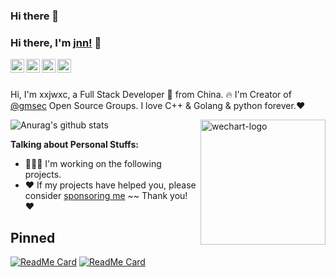 ### Hi there 👋

### Hi there, I'm [jnn!](http://my.csdn.net/xie1xiao1jun) 👋

<a href="mailto:gmsecnn@gmail.com">
  <img align="left" alt="jnn's Email | Email" width="22px" src="https://cdn.jsdelivr.net/npm/simple-icons@3.1.0/icons/minutemailer.svg" />
</a>
<a href="tencent://message/?uin=346944475">
  <img align="left" alt="jnn's qq" width="22px" src="https://cdn.jsdelivr.net/npm/simple-icons@3.1.0/icons/tencentqq.svg" />
<a href="https://t.me/xxjwxc">
  <img align="left" alt="jnn's Telegram" width="22px" src="https://cdn.jsdelivr.net/npm/simple-icons@v3/icons/telegram.svg" />
</a>

<a href="https://t.me/xxjwxc">
  <img align="left" alt="jnn's Telegram" width="22px" src="https://cdn.jsdelivr.net/npm/simple-icons@3.1.0/icons/wechat.svg" />
</a>

<br/>
<br/>

Hi, I'm xxjwxc, a Full Stack Developer 🚀 from China. 🔥 I'm Creator of [@gmsec](https://github.com/gmsec) Open Source Groups. I love C++ & Golang & python forever.❤️ 

<a href="weixin://dl/business/?ticket=jnpher">
  <img align="right" width="200" height="200" alt="wechart-logo" src="https://hospital-1252338888.file.myqcloud.com/img/oUq8a0eTRg8qaCLf_AaYuIXS63wk.jpg" />
</a>

![Anurag's github stats](https://github-readme-stats.vercel.app/api?username=xxjwxc&show_icons=true&title_color=468BF0&icon_color=79ff97&text_color=9f9f9f&bg_color=151515)

**Talking about Personal Stuffs:**

- 👨🏽‍💻 I'm working on the following projects. 
- ❤️ If my projects have helped you, please consider [sponsoring me](https://www.paypal.me/xxjwxc)  ~~ Thank you! ❤️ 

## Pinned

[![ReadMe Card](https://github-readme-stats-ten.vercel.app/api/pin/?username=gmsec&repo=gmsec)](https://github.com/gmsec/gmsec)
[![ReadMe Card](https://github-readme-stats-ten.vercel.app/api/pin/?username=xxjwxc&repo=gormt)](https://github.com/xxjwxc/gormt)

